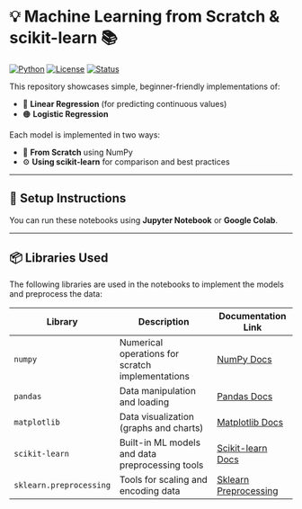 # 💡 Machine Learning from Scratch & scikit-learn 📚

[![Python](https://img.shields.io/badge/Python-3.9-blue?logo=python)](https://www.python.org/)
[![License](https://img.shields.io/badge/license-MIT-green)](LICENSE)
[![Status](https://img.shields.io/badge/status-Student%20Project-brightgreen)]()

This repository showcases simple, beginner-friendly implementations of:

- 🔵 **Linear Regression** (for predicting continuous values)
- 🟠 **Logistic Regression** 

Each model is implemented in two ways:
- 🚀 **From Scratch** using NumPy
- ⚙️ **Using scikit-learn** for comparison and best practices

---





## 🔧 Setup Instructions

You can run these notebooks using **Jupyter Notebook** or **Google Colab**.










---

## 📦 Libraries Used

The following libraries are used in the notebooks to implement the models and preprocess the data:

| Library             | Description                                           | Documentation Link                           |
|---------------------|-------------------------------------------------------|----------------------------------------------|
| `numpy`             | Numerical operations for scratch implementations     | [NumPy Docs](https://numpy.org/doc/)         |
| `pandas`            | Data manipulation and loading                        | [Pandas Docs](https://pandas.pydata.org/docs/) |
| `matplotlib`        | Data visualization (graphs and charts)               | [Matplotlib Docs](https://matplotlib.org/stable/index.html) |
| `scikit-learn`      | Built-in ML models and data preprocessing tools      | [Scikit-learn Docs](https://scikit-learn.org/stable/user_guide.html) |
| `sklearn.preprocessing` | Tools for scaling and encoding data                | [Sklearn Preprocessing](https://scikit-learn.org/stable/modules/preprocessing.html) |



